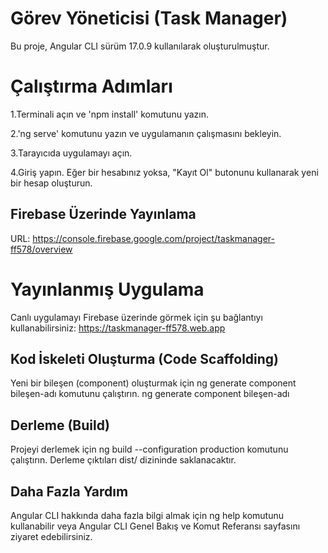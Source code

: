 # Görev Yöneticisi (Task Manager)
Bu proje, Angular CLI sürüm 17.0.9 kullanılarak oluşturulmuştur.

# Çalıştırma Adımları
1.Terminali açın ve 'npm install' komutunu yazın.

2.'ng serve' komutunu yazın ve uygulamanın çalışmasını bekleyin.

3.Tarayıcıda uygulamayı açın.

4.Giriş yapın. Eğer bir hesabınız yoksa, "Kayıt Ol" butonunu kullanarak yeni bir hesap oluşturun.

## Firebase Üzerinde Yayınlama
URL:  https://console.firebase.google.com/project/taskmanager-ff578/overview


 # Yayınlanmış Uygulama
 Canlı uygulamayı Firebase üzerinde görmek için şu bağlantıyı kullanabilirsiniz:
https://taskmanager-ff578.web.app

## Kod İskeleti Oluşturma (Code Scaffolding)
Yeni bir bileşen (component) oluşturmak için ng generate component bileşen-adı komutunu çalıştırın.
ng generate component bileşen-adı


## Derleme (Build)
Projeyi derlemek için ng build --configuration production komutunu çalıştırın. Derleme çıktıları dist/ dizininde saklanacaktır.


## Daha Fazla Yardım
Angular CLI hakkında daha fazla bilgi almak için ng help komutunu kullanabilir veya Angular CLI Genel Bakış ve Komut Referansı sayfasını ziyaret edebilirsiniz.
